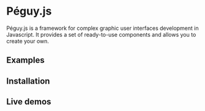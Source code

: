# Péguy.js
Péguy.js is a framework for complex graphic user interfaces development in Javascript. It provides a set of ready-to-use components and allows you to create your own.

## Examples

## Installation

## Live demos
